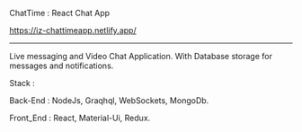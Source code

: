 ChatTime : React Chat App

https://iz-chattimeapp.netlify.app/

---

Live messaging and Video Chat Application. With Database storage for messages and notifications.

Stack :

Back-End : NodeJs, Graqhql, WebSockets, MongoDb.

Front_End : React, Material-Ui, Redux.
